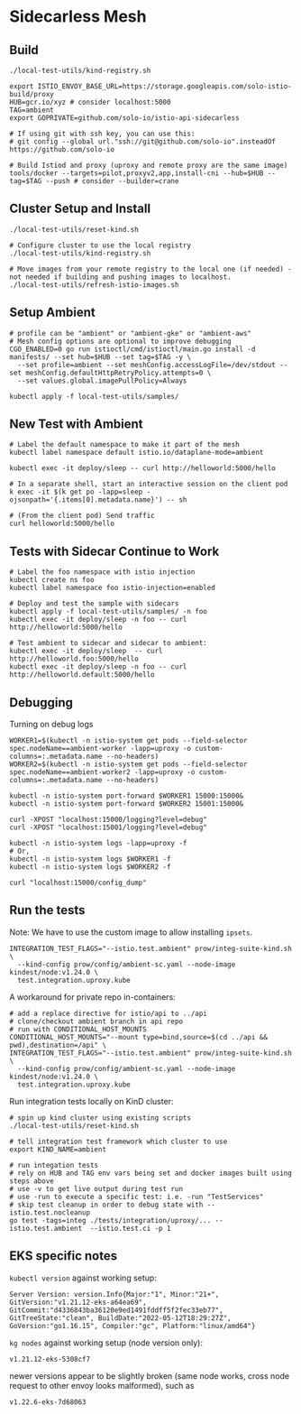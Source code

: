 # Sidecarless Mesh

## Build

```shell
./local-test-utils/kind-registry.sh

export ISTIO_ENVOY_BASE_URL=https://storage.googleapis.com/solo-istio-build/proxy
HUB=gcr.io/xyz # consider localhost:5000
TAG=ambient
export GOPRIVATE=github.com/solo-io/istio-api-sidecarless

# If using git with ssh key, you can use this:
# git config --global url."ssh://git@github.com/solo-io".insteadOf https://github.com/solo-io

# Build Istiod and proxy (uproxy and remote proxy are the same image)
tools/docker --targets=pilot,proxyv2,app,install-cni --hub=$HUB --tag=$TAG --push # consider --builder=crane
```

## Cluster Setup and Install

```shell
./local-test-utils/reset-kind.sh

# Configure cluster to use the local registry
./local-test-utils/kind-registry.sh

# Move images from your remote registry to the local one (if needed) - not needed if building and pushing images to localhost.
./local-test-utils/refresh-istio-images.sh
```

## Setup Ambient

```shell
# profile can be "ambient" or "ambient-gke" or "ambient-aws"
# Mesh config options are optional to improve debugging
CGO_ENABLED=0 go run istioctl/cmd/istioctl/main.go install -d manifests/ --set hub=$HUB --set tag=$TAG -y \
  --set profile=ambient --set meshConfig.accessLogFile=/dev/stdout --set meshConfig.defaultHttpRetryPolicy.attempts=0 \
  --set values.global.imagePullPolicy=Always

kubectl apply -f local-test-utils/samples/
```

## New Test with Ambient

```shell
# Label the default namespace to make it part of the mesh
kubectl label namespace default istio.io/dataplane-mode=ambient

kubectl exec -it deploy/sleep -- curl http://helloworld:5000/hello

# In a separate shell, start an interactive session on the client pod
k exec -it $(k get po -lapp=sleep -ojsonpath='{.items[0].metadata.name}') -- sh

# (From the client pod) Send traffic
curl helloworld:5000/hello
```

## Tests with Sidecar Continue to Work

```shell
# Label the foo namespace with istio injection
kubectl create ns foo
kubectl label namespace foo istio-injection=enabled

# Deploy and test the sample with sidecars
kubectl apply -f local-test-utils/samples/ -n foo
kubectl exec -it deploy/sleep -n foo -- curl http://helloworld:5000/hello

# Test ambient to sidecar and sidecar to ambient:
kubectl exec -it deploy/sleep  -- curl  http://helloworld.foo:5000/hello
kubectl exec -it deploy/sleep -n foo -- curl  http://helloworld.default:5000/hello
```

## Debugging

Turning on debug logs

```shell
WORKER1=$(kubectl -n istio-system get pods --field-selector spec.nodeName==ambient-worker -lapp=uproxy -o custom-columns=:.metadata.name --no-headers)
WORKER2=$(kubectl -n istio-system get pods --field-selector spec.nodeName==ambient-worker2 -lapp=uproxy -o custom-columns=:.metadata.name --no-headers)

kubectl -n istio-system port-forward $WORKER1 15000:15000&
kubectl -n istio-system port-forward $WORKER2 15001:15000&

curl -XPOST "localhost:15000/logging?level=debug"
curl -XPOST "localhost:15001/logging?level=debug"

kubectl -n istio-system logs -lapp=uproxy -f
# Or,
kubectl -n istio-system logs $WORKER1 -f
kubectl -n istio-system logs $WORKER2 -f

curl "localhost:15000/config_dump"
```

## Run the tests

Note: We have to use the custom image to allow installing `ipsets`.

```shell
INTEGRATION_TEST_FLAGS="--istio.test.ambient" prow/integ-suite-kind.sh \
  --kind-config prow/config/ambient-sc.yaml --node-image kindest/node:v1.24.0 \
  test.integration.uproxy.kube
```

A workaround for private repo in-containers:

```shell
# add a replace directive for istio/api to ../api
# clone/checkout ambient branch in api repo
# run with CONDITIONAL_HOST_MOUNTS
CONDITIONAL_HOST_MOUNTS="--mount type=bind,source=$(cd ../api && pwd),destination=/api" \
INTEGRATION_TEST_FLAGS="--istio.test.ambient" prow/integ-suite-kind.sh \
  --kind-config prow/config/ambient-sc.yaml --node-image kindest/node:v1.24.0 \
  test.integration.uproxy.kube
```

Run integration tests locally on KinD cluster:

```shell
# spin up kind cluster using existing scripts
./local-test-utils/reset-kind.sh

# tell integration test framework which cluster to use
export KIND_NAME=ambient

# run integation tests
# rely on HUB and TAG env vars being set and docker images built using steps above
# use -v to get live output during test run
# use -run to execute a specific test: i.e. -run "TestServices"
# skip test cleanup in order to debug state with --istio.test.nocleanup
go test -tags=integ ./tests/integration/uproxy/... --istio.test.ambient  --istio.test.ci -p 1
```

## EKS specific notes

`kubectl version` against working setup:

```shell
Server Version: version.Info{Major:"1", Minor:"21+", GitVersion:"v1.21.12-eks-a64ea69", GitCommit:"d4336843ba36120e9ed1491fddff5f2fec33eb77", GitTreeState:"clean", BuildDate:"2022-05-12T18:29:27Z", GoVersion:"go1.16.15", Compiler:"gc", Platform:"linux/amd64"}
```

`kg nodes` against working setup (node version only):

```shell
v1.21.12-eks-5308cf7
```

newer versions appear to be slightly broken (same node works, cross node request to other envoy looks malformed), such as

```shell
v1.22.6-eks-7d68063
```
